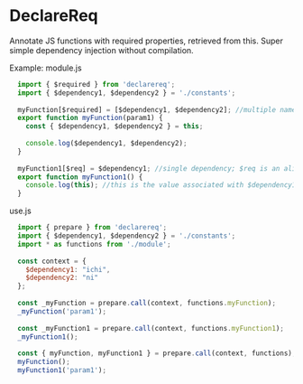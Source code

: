 # DeclareReq
Annotate JS functions with required properties, retrieved from this. Super simple dependency injection without compilation.

Example:
module.js
```javascript
  import { $required } from 'declarereq';
  import { $dependency1, $dependency2 } = './constants'; 
  
  myFunction[$required] = [$dependency1, $dependency2]; //multiple named dependencies
  export function myFunction(param1) {
    const { $dependency1, $dependency2 } = this;
    
    console.log($dependency1, $dependency2);
  }
  
  myFunction1[$req] = $dependency1; //single dependency; $req is an alias for $required
  export function myFunction1() {
    console.log(this); //this is the value associated with $dependency1 in the context;
  }
```

use.js
```javascript
  import { prepare } from 'declarereq';
  import { $dependency1, $dependency2 } = './constants'; 
  import * as functions from './module';
  
  const context = { 
    $dependency1: "ichi", 
    $dependency2: "ni"
  };
    
  const _myFunction = prepare.call(context, functions.myFunction);
  _myFunction('param1');
  
  const _myFunction1 = prepare.call(context, functions.myFunction1);
  _myFunction1();
  
  const { myFunction, myFunction1 } = prepare.call(context, functions);
  myFunction(); 
  myFunction1('param1');
```
